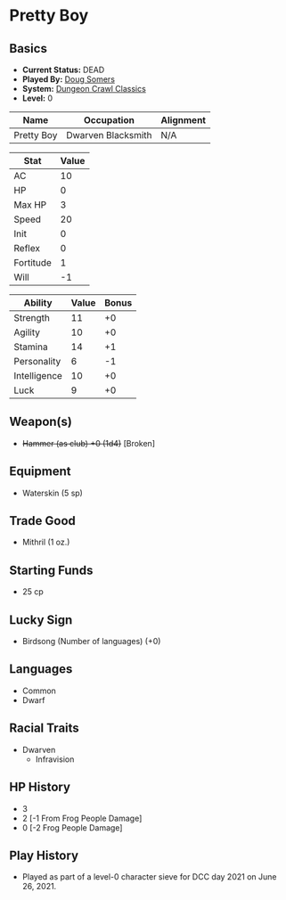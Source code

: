 # Pretty Boy

## Basics
- **Current Status:** DEAD 
- **Played By:** [Doug Somers](https://en.wikipedia.org/wiki/Doug_Somers) 
- **System:** [Dungeon Crawl Classics](https://goodman-games.com/dungeon-crawl-classics-rpg/) 
- **Level:** 0


| Name       | Occupation         | Alignment |
|------------|--------------------|-----------|
| Pretty Boy | Dwarven Blacksmith | N/A       |

| Stat      | Value |
|-----------|-------|
| AC        | 10    |
| HP        |  0    |
| Max HP    |  3    |
| Speed     | 20    |
| Init      |  0    |
| Reflex    |  0    |
| Fortitude |  1    |
| Will      | -1    |

| Ability      | Value | Bonus |
|--------------|-------|-------|
| Strength     | 11    | +0    |
| Agility      | 10    | +0    |
| Stamina      | 14    | +1    |
| Personality  |  6    | -1    |
| Intelligence | 10    | +0    |
| Luck         |  9    | +0    |

## Weapon(s)
- ~~Hammer (as club) +0 (1d4)~~ [Broken]

## Equipment
- Waterskin (5 sp)

## Trade Good
- Mithril (1 oz.)

## Starting Funds
- 25 cp

## Lucky Sign
- Birdsong (Number of languages) (+0)

## Languages
- Common
- Dwarf

## Racial Traits
- Dwarven
  - Infravision

## HP History
- 3 
- 2 [-1 From Frog People Damage]
- 0 [-2 Frog People Damage]

## Play History
- Played as part of a level-0 character sieve for DCC day 2021 on June 26, 2021.